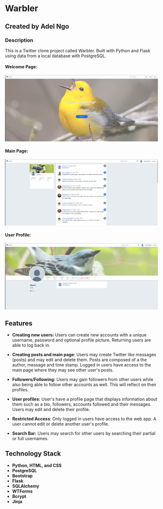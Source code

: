 # Warbler

## Created by Adel Ngo

### Description

This is a Twitter clone project called Warbler. Built with Python and Flask using data from a local database with PostgreSQL. 

#### Welcome Page:
![Alt text](image-2.png)

#### Main Page:
![Alt text](image.png)

#### User Profile:
![Alt text](image-1.png)

## Features

- **Creating new users:** Users can create new accounts with a unique username, password and optional profile picture. Returning users are able to log back in.

- **Creating posts and main page**: Users may create Twitter like messages (posts) and may edit and delete them. Posts are composed of a the author, message and time stamp. Logged in users have access to the main page where they may see other user's posts.

- **Followers/Following:** Users may gain followers from other users while also being able to follow other accounts as well. This will reflect on their profiles. 

- **User profiles:** User's have a profile page that displays information about them such as a bio, followers, accounts followed and their messages. Users may edit and delete their profile.

- **Restricted Access**: Only logged in users have access to the web app. A user cannot edit or delete another user's profile.

- **Search Bar:** Users may search for other users by searching their partial or full usernames.

## Technology Stack

- **Python, HTML, and CSS**
- **PostgreSQL**
- **Bootstrap**
- **Flask**
- **SQLAlchemy**
- **WTForms**
- **Bcrypt**
- **Jinja**
